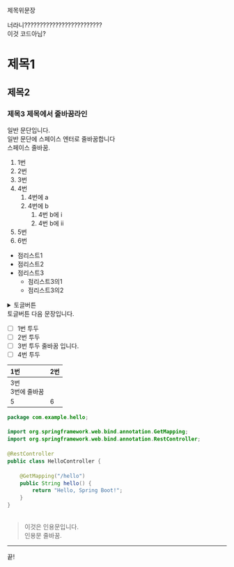 제목위문장  
  
너라니?????????????????????????  
이것 코드아님?  
# 제목1<br>  
## 제목2<br>  
### 제목3 제목에서 줄바꿈라인<br>  
일반 문단입니다.  
일반 문단에 스페이스 엔터로 줄바꿈합니다  
스페이스 줄바꿈.  
  
1. 1번  
1. 2번  
1. 3번  
1. 4번  
   1. 4번에 a  
   1. 4번에 b  
      1. 4번 b에 i  
      1. 4번 b에 ii  
1. 5번  
1. 6번  
  
* 점리스트1  
* 점리스트2  
* 점리스트3  
   * 점리스트3의1  
   * 점리스트3의2  
  
<details><summary>토글버튼</summary>  
  
  이것은 토글 버튼에 있는 일반 문단  
  
다음은 줄바꿈  
이줄은 줄바꿈입니다.  
  
![토글버튼 하위 이미지](https://raw.githubusercontent.com/nogi-bot/resources/main/superpil0220/images/f78342fb-67d2-4b4b-9edc-a3f483d38273-퐈이여!.jpeg)  
1. 토글버튼 하위 1번  
1. 토글버튼 하위 2번  
   1. 토글버튼 하위 2번 a  
   1. 토글버튼 하위 2번b  
      1. 토글버튼 하위 2번b i  
      1. 토글버튼 하위 2번b ii  
1. 토글버튼 하위 3번  
</details>  
토글버튼 다음 문장입니다.  
  
- [ ] 1번 투두  
- [ ] 2번 투두  
- [ ] 3번 투두 줄바꿈 입니다.  
- [ ] 4번 투두  
  
|1번|2번|  
|:---|:---|
|3번<br>3번에 줄바꿈||  
|5|6|  
```java  
package com.example.hello;

import org.springframework.web.bind.annotation.GetMapping;
import org.springframework.web.bind.annotation.RestController;

@RestController
public class HelloController {

    @GetMapping("/hello")
    public String hello() {
        return "Hello, Spring Boot!";
    }
}
  
```  
> 이것은 인용문입니다.  
인용문 줄바꿈.  
  
  
---  
  
끝!  
